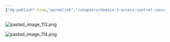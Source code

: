```yaml
---
{"dg-publish":true,"permalink":"/chapters/domain-3-access-control-concepts/domain-3-access-control-concepts/3-10-controls-assessments/","noteIcon":""}
---
```



![pasted_image_113.png](/img/user/pasted_image_113.png)

![pasted_image_114.png](/img/user/pasted_image_114.png)